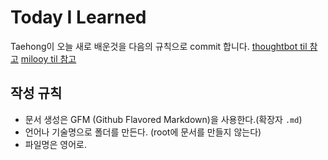 # Today I Learned

Taehong이 오늘 새로 배운것을 다음의 규칙으로 commit 합니다. 
[thoughtbot til 참고](https://github.com/thoughtbot/til)
[milooy til 참고](https://github.com/milooy/TIL)

## 작성 규칙
- 문서 생성은 GFM (Github Flavored Markdown)을 사용한다.(확장자 `.md`)
- 언어나 기술명으로 폴더를 만든다. (root에 문서를 만들지 않는다)
- 파일명은 영어로.